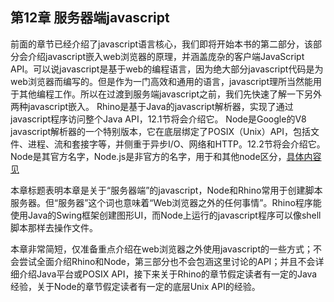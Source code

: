 第12章 服务器端javascript
-------------------------

前面的章节已经介绍了javascript语言核心，我们即将开始本书的第二部分，该部分会介绍javascript嵌入web浏览器的原理，并涵盖庞杂的客户端JavaScript API。可以说javascript是基于web的编程语言，因为绝大部分javascript代码是为web浏览器而编写的。但是作为一门高效和通用的语言，javascript理所当然能用于其他编程工作。所以在过渡到服务端javascript之前，我们先快速了解一下另外两种javascript嵌入。
Rhino是基于Java的javascript解析器，实现了通过javascript程序访问整个Java API，12.1节将会介绍它。
Node是Google的V8 javascript解析器的一个特别版本，它在底层绑定了POSIX（Unix）API，包括文件、进程、流和套接字等，并侧重于异步I/O、网络和HTTP。12.2节将会介绍它。Node是其官方名字，Node.js是非官方的名字，用于和其他node区分，[具体内容见](https://github.com/nodejs/node/wiki)

本章标题表明本章是关于“服务器端”的javascript，Node和Rhino常用于创建脚本服务器。但“服务器”这个词也意味着“Web浏览器之外的任何事情”。Rhino程序能使用Java的Swing框架创建图形UI，而Node上运行的javascript程序可以像shell脚本那样去操作文件。

本章非常简短，仅准备重点介绍在web浏览器之外使用javascript的一些方式；不会尝试全面介绍Rhino和Node，第三部分也不会包涵这里讨论的API；并且不会详细介绍Java平台或POSIX API，接下来关于Rhino的章节假定读者有一定的Java经验，关于Node的章节假定读者有一定的底层Unix API的经验。
